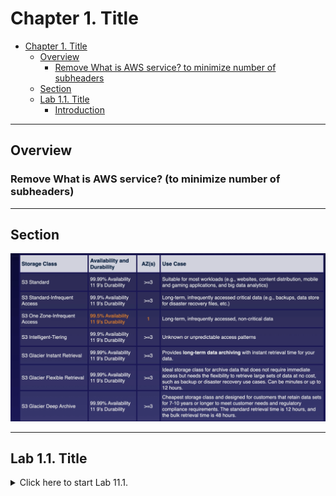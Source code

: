 # Chapter 1. Title

<!-- TOC -->

- [Chapter 1. Title](#chapter-1-title)
  - [Overview](#overview)
    - [Remove What is AWS service? to minimize number of subheaders](#remove-what-is-aws-service-to-minimize-number-of-subheaders)
  - [Section](#section)
  - [Lab 1.1. Title](#lab-11-title)
    - [Introduction](#introduction)

<!-- /TOC -->

---
## Overview

### Remove What is AWS service? (to minimize number of subheaders)

---
## Section

![S3 Exam Tips](../../img/acloudguru/S3ExamTips.png)

---
## Lab 1.1. Title

<details>
<summary>Click here to start Lab 11.1.</summary>

### Introduction

</details>